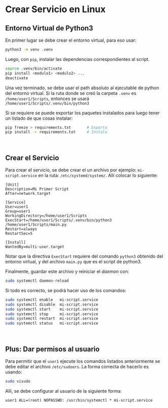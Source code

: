 # Crear Servicio en Linux

## Entorno Virtual de Python3

En primer lugar se debe crear el entorno virtual, para eso usar:
```bash
python3 -m venv .venv
```

Luego, con `pip`, instalar las dependencias correspondientes al script.
```bash
source .venv/bin/activate
pip install <modulo1> <modulo2> ...
deactivate
```
Una vez terminado, se debe usar el path absoluto al ejecutable de python del entorno virtual. Si la ruta donde se creó la carpeta `.venv` es `/home/user1/Scripts`, entonces se usará `/home/user1/Scripts/.venv/bin/python3`

Si se requiere se puede exportar los paquetes instalados para luego tener un listado de que cosas instalar:
```bash
pip freeze > requirements.txt       # Exporta
pip install -r requirements.txt     # Instala
```

<br>

## Crear el Servicio
Para crear el servicio, se debe crear el un archivo por ejemplo: `mi-script.service` en la ruta: `/etc/systemd/system/`. Allí colocar lo siguiente:
```
[Unit]
Description=Mi Primer Script
After=network.target

[Service]
User=user1
Group=user1
WorkingDirectory=/home/user1/Scripts
ExecStart=/home/user1/Scripts/.venv/bin/python3 /home/user1/Scripts/main.py
Restart=always
RestartSec=5

[Install]
WantedBy=multi-user.target
```
Notar que la directiva `ExecStart` requiere del comando `python3` obtenido del entorno virtual, y del archivo `main.py` que es el script de python3.

Finalmente, guardar este archivo y reiniciar el *daemon* con:
```bash
sudo systemctl daemon-reload
```
Si todo es correcto, se podrá hacer uso de los comandos:
```bash
sudo systemctl enable   mi-script.service
sudo systemctl disable  mi-script.service
sudo systemctl start    mi-script.service
sudo systemctl stop     mi-script.service
sudo systemctl restart  mi-script.service
sudo systemctl status   mi-script.service
```

<br>

## Plus: Dar permisos al usuario
Para permitir que el `user1` ejecute los comandos listados anteriormente se debe editar el archivo `/etc/sudoers`. La forma correcta de hacerlo es usando:
```bash
sudo visudo
```
Alli, se debe configurar al usuario de la siguiente forma:
```
user1 ALL=(root) NOPASSWD: /usr/bin/systemctl * mi-script.service
```

<br>